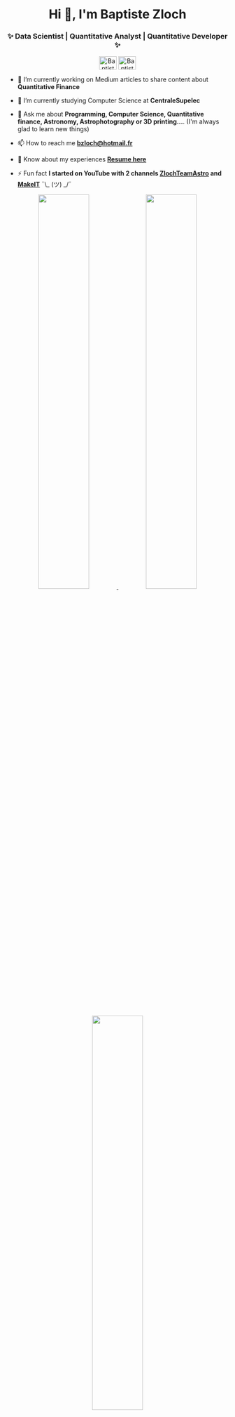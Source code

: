 <h1 align="center">Hi 👋, I'm Baptiste Zloch</h1>

<h3 align="center">✨ Data Scientist | Quantitative Analyst | Quantitative Developer ✨</h3>

<p align="center">
<a href="https://twitter.com/BaptisteZloch" target="blank"><img align="center" src="https://unpkg.com/simple-icons@latest/icons/twitter.svg" alt="BaptisteZloch" height="30" width="40" /></a>
<a href="https://www.linkedin.com/in/baptiste-zloch-12846b19b/" target="blank"><img align="center" src="https://unpkg.com/simple-icons@latest/icons/linkedin.svg" alt="BaptisteZloch" height="30" width="40" /></a>
</p>

- 🔭 I’m currently working on Medium articles to share content about **Quantitative Finance**

- 🌱 I’m currently studying Computer Science at **CentraleSupelec**

- 💬 Ask me about **Programming, Computer Science, Quantitative finance, Astronomy, Astrophotography or 3D printing...**. (I'm always glad to learn new things)

- 📫 How to reach me **bzloch@hotmail.fr**

- 📄 Know about my experiences [**Resume here**](https://github.com/BaptisteZloch/BaptisteZloch/raw/main/Baptiste_Zloch_resume.pdf)

- ⚡ Fun fact **I started on YouTube with 2 channels [ZlochTeamAstro](https://www.youtube.com/channel/UCaPGRabUbcB_yHZmnKGJHcw) and [MakeIT](https://www.youtube.com/channel/UC_z_SHFipTRltrwM6T_KsFg)** ¯\\_ (ツ) _/¯


<p align="center">
<a href="https://github-readme-stats.vercel.app/api?username=BaptisteZloch&count_private=true&show_icons=true&include_all_commits=false&hide_border=true&hide_title=true">
  <img width="48%"  src="https://github-readme-stats.vercel.app/api?username=BaptisteZloch&count_private=true&show_icons=true&include_all_commits=false&hide_border=true&hide_title=true" />
</a>
  <img height="48%" width="auto" src ="https://github-readme-stats.vercel.app/api/top-langs/?username=BaptisteZloch&layout=compact&hide_border=true&langs_count=6&hide=tex,css,php,html">
<a href="https://github-readme-streak-stats.herokuapp.com/?user=BaptisteZloch&hide_border=true">
  <img width="48%"  src="https://github-readme-streak-stats.herokuapp.com/?user=BaptisteZloch&hide_border=true" />
</a>


</p>
